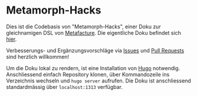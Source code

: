 # Metamorph-Hacks

Dies ist die Codebasis von "Metamorph-Hacks", einer Doku zur
gleichnamigen DSL von
[Metafacture](https://github.com/metafacture/metafacture-core). Die
eigentliche Doku befindet sich [hier](https://sschuepbach.github.io/metamorph-hacks).

Verbesserungs- und Ergänzungsvorschläge via [Issues](https://github.com/sschuepbach/metamorph-hacks/issues) und [Pull Requests](https://github.com/sschuepbach/metamorph-hacks/pulls) sind herzlich willkommen!

Um die Doku lokal zu rendern, ist eine Installation von [Hugo](https://gohugo.io/) notwendig. Anschliessend einfach Repository klonen, über Kommandozeile ins Verzeichnis wechseln und `hugo server` aufrufen. Die Doku ist anschliessend standardmässig über `localhost:1313` verfügbar.
